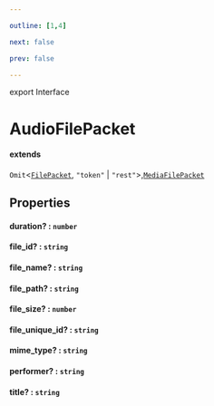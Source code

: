 ```yaml
---

outline: [1,4]

next: false

prev: false

---
```


export Interface
# AudioFilePacket
#### extends
 `Omit`<[`FilePacket`](./FilePacket.md), `"token"` \| `"rest"`>,[`MediaFilePacket`](./MediaFilePacket.md)

## Properties

#### duration? : `number`

#### file_id? : `string`

#### file_name? : `string`

#### file_path? : `string`

#### file_size? : `number`

#### file_unique_id? : `string`

#### mime_type? : `string`

#### performer? : `string`

#### title? : `string`
